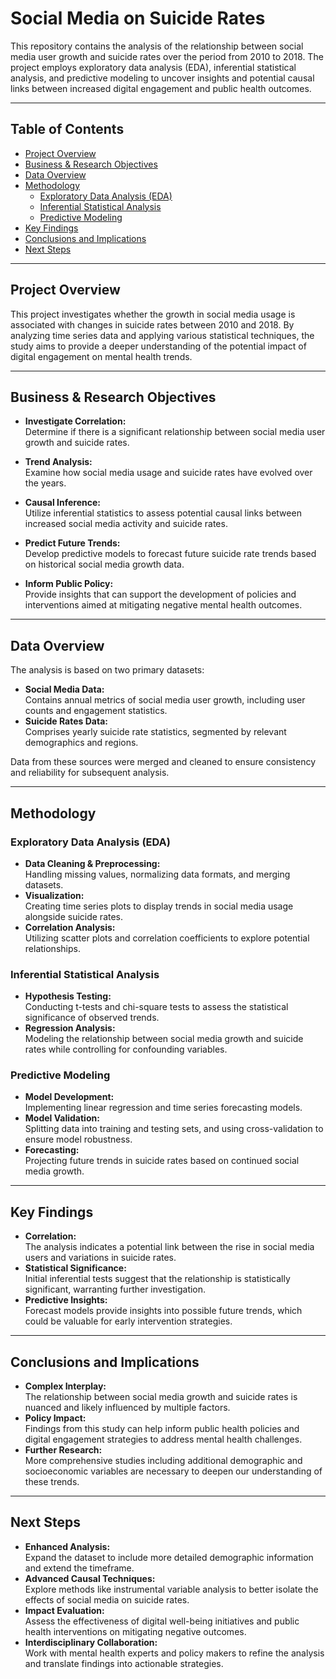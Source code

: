 # Social Media on Suicide Rates

This repository contains the analysis of the relationship between social media user growth and suicide rates over the period from 2010 to 2018. The project employs exploratory data analysis (EDA), inferential statistical analysis, and predictive modeling to uncover insights and potential causal links between increased digital engagement and public health outcomes.

---

## Table of Contents

- [Project Overview](#project-overview)
- [Business & Research Objectives](#business--research-objectives)
- [Data Overview](#data-overview)
- [Methodology](#methodology)
  - [Exploratory Data Analysis (EDA)](#exploratory-data-analysis-eda)
  - [Inferential Statistical Analysis](#inferential-statistical-analysis)
  - [Predictive Modeling](#predictive-modeling)
- [Key Findings](#key-findings)
- [Conclusions and Implications](#conclusions-and-implications)
- [Next Steps](#next-steps)

---

## Project Overview

This project investigates whether the growth in social media usage is associated with changes in suicide rates between 2010 and 2018. By analyzing time series data and applying various statistical techniques, the study aims to provide a deeper understanding of the potential impact of digital engagement on mental health trends.

---

## Business & Research Objectives

- **Investigate Correlation:**  
  Determine if there is a significant relationship between social media user growth and suicide rates.
  
- **Trend Analysis:**  
  Examine how social media usage and suicide rates have evolved over the years.
  
- **Causal Inference:**  
  Utilize inferential statistics to assess potential causal links between increased social media activity and suicide rates.
  
- **Predict Future Trends:**  
  Develop predictive models to forecast future suicide rate trends based on historical social media growth data.
  
- **Inform Public Policy:**  
  Provide insights that can support the development of policies and interventions aimed at mitigating negative mental health outcomes.

---

## Data Overview

The analysis is based on two primary datasets:
- **Social Media Data:**  
  Contains annual metrics of social media user growth, including user counts and engagement statistics.
- **Suicide Rates Data:**  
  Comprises yearly suicide rate statistics, segmented by relevant demographics and regions.

Data from these sources were merged and cleaned to ensure consistency and reliability for subsequent analysis.

---

## Methodology

### Exploratory Data Analysis (EDA)
- **Data Cleaning & Preprocessing:**  
  Handling missing values, normalizing data formats, and merging datasets.
- **Visualization:**  
  Creating time series plots to display trends in social media usage alongside suicide rates.
- **Correlation Analysis:**  
  Utilizing scatter plots and correlation coefficients to explore potential relationships.

### Inferential Statistical Analysis
- **Hypothesis Testing:**  
  Conducting t-tests and chi-square tests to assess the statistical significance of observed trends.
- **Regression Analysis:**  
  Modeling the relationship between social media growth and suicide rates while controlling for confounding variables.

### Predictive Modeling
- **Model Development:**  
  Implementing linear regression and time series forecasting models.
- **Model Validation:**  
  Splitting data into training and testing sets, and using cross-validation to ensure model robustness.
- **Forecasting:**  
  Projecting future trends in suicide rates based on continued social media growth.

---

## Key Findings

- **Correlation:**  
  The analysis indicates a potential link between the rise in social media users and variations in suicide rates.
- **Statistical Significance:**  
  Initial inferential tests suggest that the relationship is statistically significant, warranting further investigation.
- **Predictive Insights:**  
  Forecast models provide insights into possible future trends, which could be valuable for early intervention strategies.

---

## Conclusions and Implications

- **Complex Interplay:**  
  The relationship between social media growth and suicide rates is nuanced and likely influenced by multiple factors.
- **Policy Impact:**  
  Findings from this study can help inform public health policies and digital engagement strategies to address mental health challenges.
- **Further Research:**  
  More comprehensive studies including additional demographic and socioeconomic variables are necessary to deepen our understanding of these trends.

---

## Next Steps

- **Enhanced Analysis:**  
  Expand the dataset to include more detailed demographic information and extend the timeframe.
- **Advanced Causal Techniques:**  
  Explore methods like instrumental variable analysis to better isolate the effects of social media on suicide rates.
- **Impact Evaluation:**  
  Assess the effectiveness of digital well-being initiatives and public health interventions on mitigating negative outcomes.
- **Interdisciplinary Collaboration:**  
  Work with mental health experts and policy makers to refine the analysis and translate findings into actionable strategies.

